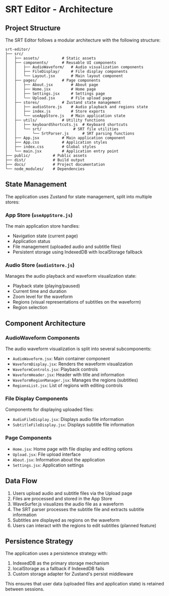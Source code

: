 # SRT Editor - Architecture

## Project Structure

The SRT Editor follows a modular architecture with the following structure:

```
srt-editor/
├── src/
│   ├── assets/          # Static assets
│   ├── components/      # Reusable UI components
│   │   ├── AudioWaveform/   # Audio visualization components
│   │   ├── FileDisplay/     # File display components
│   │   └── Layout.jsx       # Main layout component
│   ├── pages/           # Page components
│   │   ├── About.jsx        # About page
│   │   ├── Home.jsx         # Home page
│   │   ├── Settings.jsx     # Settings page
│   │   └── Upload.jsx       # File upload page
│   ├── stores/          # Zustand state management
│   │   ├── audioStore.js    # Audio playback and regions state
│   │   ├── index.js         # Store exports
│   │   └── useAppStore.js   # Main application state
│   ├── utils/           # Utility functions
│   │   ├── keyboardShortcuts.js  # Keyboard shortcuts
│   │   └── srt/              # SRT file utilities
│   │       └── SrtParser.js      # SRT parsing functions
│   ├── App.jsx          # Main application component
│   ├── App.css          # Application styles
│   ├── index.css        # Global styles
│   └── main.jsx         # Application entry point
├── public/          # Public assets
├── dist/            # Build output
├── docs/            # Project documentation
└── node_modules/    # Dependencies
```

## State Management

The application uses Zustand for state management, split into multiple stores:

### App Store (`useAppStore.js`)

The main application store handles:
- Navigation state (current page)
- Application status
- File management (uploaded audio and subtitle files)
- Persistent storage using IndexedDB with localStorage fallback

### Audio Store (`audioStore.js`)

Manages the audio playback and waveform visualization state:
- Playback state (playing/paused)
- Current time and duration
- Zoom level for the waveform
- Regions (visual representations of subtitles on the waveform)
- Region selection

## Component Architecture

### AudioWaveform Components

The audio waveform visualization is split into several subcomponents:

- `AudioWaveform.jsx`: Main container component
- `WaveformDisplay.jsx`: Renders the waveform visualization
- `WaveformControls.jsx`: Playback controls
- `WaveformHeader.jsx`: Header with title and information
- `WaveformRegionManager.jsx`: Manages the regions (subtitles)
- `RegionsList.jsx`: List of regions with editing controls

### File Display Components

Components for displaying uploaded files:
- `AudioFileDisplay.jsx`: Displays audio file information
- `SubtitleFileDisplay.jsx`: Displays subtitle file information

### Page Components

- `Home.jsx`: Home page with file display and editing options
- `Upload.jsx`: File upload interface
- `About.jsx`: Information about the application
- `Settings.jsx`: Application settings

## Data Flow

1. Users upload audio and subtitle files via the Upload page
2. Files are processed and stored in the App Store
3. WaveSurfer.js visualizes the audio file as a waveform
4. The SRT parser processes the subtitle file and extracts subtitle information
5. Subtitles are displayed as regions on the waveform
6. Users can interact with the regions to edit subtitles (planned feature)

## Persistence Strategy

The application uses a persistence strategy with:

1. IndexedDB as the primary storage mechanism
2. localStorage as a fallback if IndexedDB fails
3. Custom storage adapter for Zustand's persist middleware

This ensures that user data (uploaded files and application state) is retained between sessions.
